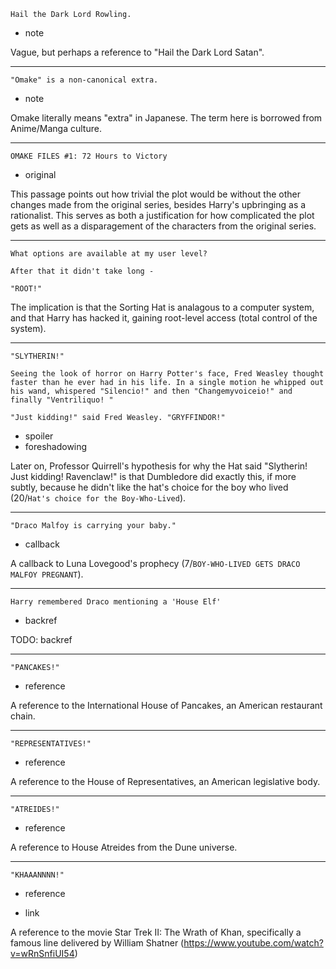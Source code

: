 ```
Hail the Dark Lord Rowling.
```

* note

Vague, but perhaps a reference to "Hail the Dark Lord Satan".

---

```
"Omake" is a non-canonical extra.
```

* note

Omake literally means "extra" in Japanese.  The term here is borrowed
from Anime/Manga culture.

---

```
OMAKE FILES #1: 72 Hours to Victory
```

* original

This passage points out how trivial the plot would be without the
other changes made from the original series, besides Harry's
upbringing as a rationalist.  This serves as both a justification for
how complicated the plot gets as well as a disparagement of the
characters from the original series.

---

```
What options are available at my user level?

After that it didn't take long -

"ROOT!"
```

The implication is that the Sorting Hat is analagous to a computer
system, and that Harry has hacked it, gaining root-level access (total
control of the system).

---

```
"SLYTHERIN!"

Seeing the look of horror on Harry Potter's face, Fred Weasley thought
faster than he ever had in his life. In a single motion he whipped out
his wand, whispered "Silencio!" and then "Changemyvoiceio!" and
finally "Ventriliquo! "

"Just kidding!" said Fred Weasley. "GRYFFINDOR!"
```

* spoiler
* foreshadowing

Later on, Professor Quirrell's hypothesis for why the Hat said
"Slytherin!  Just kidding!  Ravenclaw!" is that Dumbledore did exactly
this, if more subtly, because he didn't like the hat's choice for the
boy who lived (20/`Hat's choice for the Boy-Who-Lived`).

---

```
"Draco Malfoy is carrying your baby."
```

* callback

A callback to Luna Lovegood's prophecy (7/`BOY-WHO-LIVED GETS DRACO
MALFOY PREGNANT`).

---

```
Harry remembered Draco mentioning a 'House Elf'
```

* backref

TODO: backref

---

```
"PANCAKES!"
```

* reference

A reference to the International House of Pancakes, an American
restaurant chain.

---

```
"REPRESENTATIVES!"
```

* reference

A reference to the House of Representatives, an American legislative
body.

---

```
"ATREIDES!"
```

* reference

A reference to House Atreides from the Dune universe.

---

```
"KHAAANNNN!"
```

* reference

* link

A reference to the movie Star Trek II: The Wrath of Khan, specifically
a famous line delivered by William Shatner
(https://www.youtube.com/watch?v=wRnSnfiUI54)

